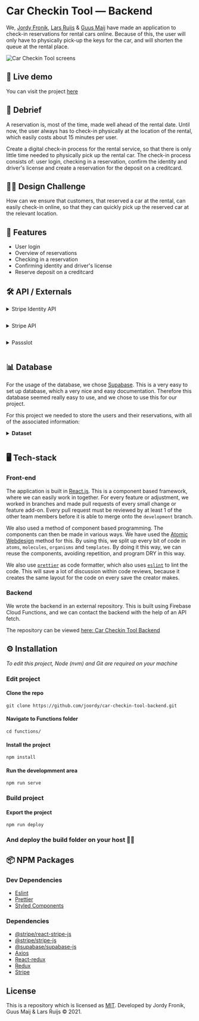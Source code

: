 # **Car Checkin Tool — Backend**

We, [Jordy Fronik](https://github.com/joordy), [Lars Ruijs](https://github.com/lars-ruijs) & [Guus Maij](https://github.com/tsjuusmei) have made an application to check-in reservations for rental cars online. Because of this, the user will only have to physically pick-up the keys for the car, and will shorten the queue at the rental place.

![Car Checkin Tool screens](https://user-images.githubusercontent.com/48051912/122197009-0fc74300-ce98-11eb-903f-2cf45c2dbb62.jpg)

## 🚀 **Live demo**

You can visit the project [here](https://car-checkin-tool.netlify.app/)

## 📄 **Debrief**

A reservation is, most of the time, made well ahead of the rental date. Until now, the user always has to check-in physically at the location of the rental, which easily costs about 15 minutes per user.

Create a digital check-in process for the rental service, so that there is only little time needed to physically pick up the rental car. The check-in process consists of: user login, checking in a reservation, confirm the identity and driver's license and create a reservation for the deposit on a creditcard.

## ✍🏼 **Design Challenge**

How can we ensure that customers, that reserved a car at the rental, can easily check-in online, so that they can quickly pick up the reserved car at the relevant location.

## 🔦 **Features**

- User login
- Overview of reservations
- Checking in a reservation
- Confirming identity and driver's license
- Reserve deposit on a creditcard

## 🛠 **API / Externals**

<details style="margin: 1em 0;">
  <summary style="margin: 1em 0;">Stripe Identity API</summary>

To confirm the identity and driver's license of the user(s), we use [Stripe Identity API](https://stripe.com/docs/identity). This service easily can easily the identity and driver's license for us.

</details>

<details style="margin: 1em 0;">
  <summary style="margin: 1em 0;">Stripe API</summary>

To assure the reserve deposit on a creditcard, we use [Stripe API](https://stripe.com/docs/api).

</details>

<details style="margin: 1em 0;">
  <summary style="margin: 1em 0;">Passslot</summary>

To add a checked-in reservation to a user's Apple Wallet, we use [Passslot](https://www.passslot.com/developer/api/resources).

</details>

## 📊 **Database**

For the usage of the database, we chose [Supabase](https://supabase.io/). This is a very easy to set up database, which a very nice and easy documentation. Therefore this database seemed really easy to use, and we chose to use this for our project.

For this project we needed to store the users and their reservations, with all of the associated information:

<details style="margin: 1em 0;">
  <summary style="margin: 1em 0;"><strong>Dataset</strong></summary>

```js
const user = {
  firstName: 'Kelly ',
  lastName: 'De Jong',
  email: 'kellydejong@gmail.com',
  password: 'Welkom123',
  phoneNumber: '+31 6 12345678',
  birthDate: '01-01-1997',
  userID: '3ad91773-3c2f-4907-b816-ae7c95c56077',
  carResOne: {
    class: 'Electric',
    qrCode: true,
    carImage: 'https://linkgoestoimage.png',
    checkedIn: false,
    driverOne: {
      role: 'hoofdbestuurder',
      driver: 'Kelly de Jong',
      method: '',
      verified: false,
    },
    driverTwo: {
      role: 'extra',
      driver: 'Lars Ruijs',
      method: '',
      verified: false,
    },
    otherInfo: {
      freeKM: 600,
      deposit: 500,
      ownRisk: 450,
      priceExtraKM: 0.3,
    },
    rentPrice: 600,
    handInDate: '29-06-2921',
    handInTime: '17:00:00',
    pickUpDate: '19-06-2021',
    pickUpTime: '09:00:00',
    extraDriver: 0,
    paidDeposit: {
      paid: true,
      method: 'card',
    },
    lowerOwnRisk: false,
    orderDetails: true,
    reservationID: 'bcf67557-43d7-4b64-9e41-927be4c67d48',
    handInLocation: 'Amsterdam, Overtoom',
    pickUpLocation: 'Amsterdam, Overtoom',
    walletSerialNumber: '09c37531-01d7-47bb-9a6a-51f51781de28',
    verificationProcess: false,
  },
  carResTwo: {
    carImage: 'https://linkgoestoimage.png',
    reservationID: 'af634c1f-a204-4129-bdbe-0138b844f1f2',
    checkedIn: false,
    pickUpLocation: 'Amsterdam, Overtoom',
    pickUpDate: '16-06-2021',
    pickUpTime: '09:00:00',
    handInLocation: 'Amsterdam, Overtoom',
    handInDate: '18-06-2921',
    handInTime: '17:00:00',
    class: 'C',
    rentPrice: 600,
    extraDriver: 0,
    lowerOwnRisk: false,
    otherInfo: {
      ownRisk: 450,
      deposit: 500,
      freeKM: 600,
      priceExtraKM: 0.3,
    },
    orderDetails: false,
    driverOne: {
      driver: 'Kelly de Jong',
      role: 'hoofdbestuurder',
      method: 'location',
      verified: false,
    },
    verificationProcess: false,
    paidDeposit: {
      method: 'location',
      paid: false,
    },
    qrCode: Boolean,
    walletSerialNumber: 'String',
  },
  carResThree: {
    carImage: 'https://linkgoestoimage.png',
    reservationID: '35063e58-478d-472b-9eb5-fcfe877e07a1',
    checkedIn: false,
    pickUpLocation: 'Amsterdam, Overtoom',
    pickUpDate: '18-06-2021',
    pickUpTime: '09:00:00',
    handInLocation: 'Amsterdam, Overtoom',
    handInDate: '20-06-2921',
    handInTime: '17:00:00',
    class: 'A',
    rentPrice: 600,
    extraDriver: 0,
    lowerOwnRisk: false,
    otherInfo: {
      ownRisk: 450,
      deposit: 500,
      freeKM: 600,
      priceExtraKM: 0.3,
    },
    orderDetails: false,
    driverOne: {
      driver: 'Kelly de Jong',
      role: 'hoofdbestuurder',
      method: 'location',
      verified: false,
    },
    driverTwo: {
      driver: 'Lars Ruijs',
      role: 'extra',
      method: 'location',
      verified: false,
    },
    verificationProcess: false,
    paidDeposit: {
      method: 'location',
      paid: false,
    },
    qrCode: Boolean,
    walletSerialNumber: 'String',
  },
};
```

</details>

## 🖥 **Tech-stack**

### **Front-end**

The application is built in [React.js](https://reactjs.org/). This is a component based framework, where we can easily work in together.
For every feature or adjustment, we worked in branches and made pull requests of every small change or feature add-on. Every pull request must be reviewed by at least 1 of the other team members before it is able to merge onto the `development` branch.

We also used a method of component based programming. The components can then be made in various ways. We have used the [Atomic Webdesign](https://bradfrost.com/blog/post/atomic-web-design/) method for this. By using this, we split up every bit of code in `atoms`, `molecules`, `organisms` and `templates`. By doing it this way, we can reuse the components, avoiding repetition, and program DRY in this way.

We also use [`prettier`](https://prettier.io/) as code formatter, which also uses [`eslint`](https://eslint.org/) to lint the code. This will save a lot of discussion within code reviews, because it creates the same layout for the code on every save the creator makes.

### **Backend**

We wrote the backend in an external repository. This is built using Firebase Cloud Functions, and we can contact the backend with the help of an API fetch.

The repository can be viewed [here: Car Checkin Tool Backend](https://github.com/joordy/car-checkin-tool-backend)

## ⚙️ **Installation**

_To edit this project, Node (nvm) and Git are required on your machine_

### **Edit project**

#### **Clone the repo**

```
git clone https://github.com/joordy/car-checkin-tool-backend.git
```

#### **Navigate to Functions folder**

```
cd functions/
```

#### **Install the project**

```
npm install
```

#### **Run the developmment area**

```
npm run serve
```

### **Build project**

#### **Export the project**

```
npm run deploy
```

### **And deploy the build folder on your host** 🎉🎉

## 📦 **NPM Packages**

### **Dev Dependencies**

- [Eslint](https://www.npmjs.com/package/eslint)
- [Prettier](https://www.npmjs.com/package/prettier)
- [Styled Components](https://www.npmjs.com/package/styled-components)

### **Dependencies**

- [@stripe/react-stripe-js](https://www.npmjs.com/package/@stripe/react-stripe-js)
- [@stripe/stripe-js](https://www.npmjs.com/package/@stripe/stripe-js)
- [@supabase/supabase-js](https://www.npmjs.com/package/@supabase/supabase-js)
- [Axios](https://www.npmjs.com/package/axios)
- [React-redux](https://www.npmjs.com/package/react-redux)
- [Redux](https://www.npmjs.com/package/redux)
- [Stripe](https://www.npmjs.com/package/stripe)

## **License**

This is a repository which is licensed as [MIT](). Developed by Jordy Fronik, Guus Maij & Lars Ruijs ©️ 2021.
